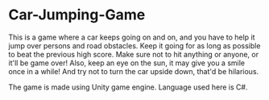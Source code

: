 # Car-Jumping-Game

This is a game where a car keeps going on and on, and you have to help it jump over persons and road obstacles. Keep it going for as long as possible to beat the previous high score. Make sure not to hit anything or anyone, or it'll be game over!
Also, keep an eye on the sun, it may give you a smile once in a while! And try not to turn the car upside down, that'd be hilarious.

The game is made using Unity game engine. Language used here is C#.
